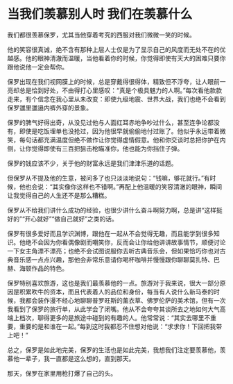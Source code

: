 # 当我们羡慕别人时 我们在羡慕什么

我们都很羡慕保罗，尤其当他穿着考究的西服对我们微微一笑的时候。 

他的笑容很真诚，绝不含有那种上层人士仅是为了显示自己的风度而无处不在的优越感。他的眼神清澈而温暖，当他看着你的时候，你觉得即使有天大的困难只要你跟他说他一定会帮你。 

保罗出现在我们视网膜上的时候，总是穿戴得很得体，精致但不浮夸，让人眼前一亮却总是恰到好处，不由得打心里感叹：“真是个极具魅力的人啊。”每次看他款款走来，有个信念在我心里从未改变：即使九级地震、世界大战，我们也绝不会看到保罗邋里邋遢内裤外穿的景象。 

保罗的脾气好得出奇，从没见过他与人面红耳赤地争吵过什么，甚至连争论都没有，即使是吃饭埋单也没抢过，因为他很早就偷偷地付过账了。他似乎永远带着微笑，每句话都充满温度但绝不做作让你觉得虚情假意。他和你交谈时总把你护在内侧，让你觉得即使有三百把狙击枪瞄准你，他也能为你挡住子弹。 

保罗的钱应该不少，关于他的财富永远是我们津津乐道的话题。 

但保罗从不提及他的生意，被问多了也只淡淡地说句：“钱嘛，够花就行。”有时候，他也会说：“其实像你这样也不错啊。”再配上他温暖的笑容清澈的眼神，瞬间让我觉得自己的人生还不是那么糟糕。 

保罗从不给我们讲什么成功的经验，也很少讲什么奋斗啊努力啊，总是讲“这样挺好的”“开心就好”“做自己就好”之类的话。 

保罗有很多爱好而且学识渊博，跟他在一起从不会觉得无趣，而且能学到很多知识。他绝不会因为你看偶像剧而嘲笑你，反而会让你给他讲讲故事情节，顺便讨论一下女主角漂不漂亮；也绝不会试图说服你去听古典音乐会，但如果恰巧你也对古典音乐感一点点兴趣，那他会非常乐意请你喝杯咖啡并慢慢跟你聊聊莫扎特、巴赫、海顿作品的特色。 

保罗特别喜欢旅游，这也是我们最羡慕他的一点。旅游对于我来说，很大一部分原因是积累吹牛的资本，而且代表着人的品位和身份，每当有人说什么新马泰的时候，我都会装作漫不经心地聊聊普罗旺斯的薰衣草、佛罗伦萨的美术馆，但有一次我看到了保罗的旅行单，从此学会了闭嘴。他从不会夸夸其谈所去之地如何大气高端上档次，聊得更多的是旅途中碰到的有趣的人。他常常说：“其实去哪里不重要，重要的是和谁在一起。”每到这时我都忍不住想对他说：“求求你！下回把我带上吧！” 

总之，保罗是如此地完美，保罗的生活也是如此完美，我想我们注定要羡慕他，羡慕他一辈子，我一直都是这么想的，直到那天。 

那天，保罗在家里用枪打爆了自己的头。